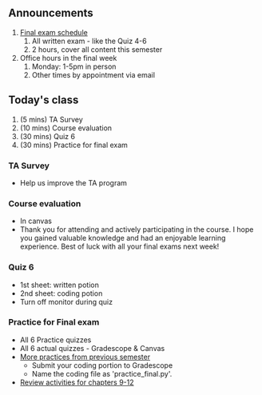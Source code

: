 ## Announcements
1. [Final exam schedule](https://www.jmu.edu/registrar/wm_library/fall_exam_schedule.pdf)
   1. All written exam - like the Quiz 4-6
   2. 2 hours, cover all content this semester
2. Office hours in the final week
   1. Monday: 1-5pm in person
   2. Other times by appointment via email


## Today's class
1. (5 mins) TA Survey
2. (10 mins) Course evaluation
3. (30 mins) Quiz 6
4. (30 mins) Practice for final exam

### TA Survey
- Help us improve the TA program

### Course evaluation
- In canvas
- Thank you for attending and actively participating in the course. I hope you gained valuable knowledge and had an enjoyable learning experience. Best of luck with all your final exams next week!

### Quiz 6
- 1st sheet: written potion
- 2nd sheet: coding potion
- Turn off monitor during quiz

### Practice for Final exam
- All 6 Practice quizzes
- All 6 actual quizzes - Gradescope & Canvas
- [More practices from previous semester](https://www.the-chaos.com/alvin/cs149fall2024/labs/15_lab17-exam-review/)
   - Submit your coding portion to Gradescope
   - Name the coding file as 'practice_final.py'.
- [Review activities for chapters 9-12](https://duanzhuojun.github.io/cs149_Fa24_Duan/review2.html)

